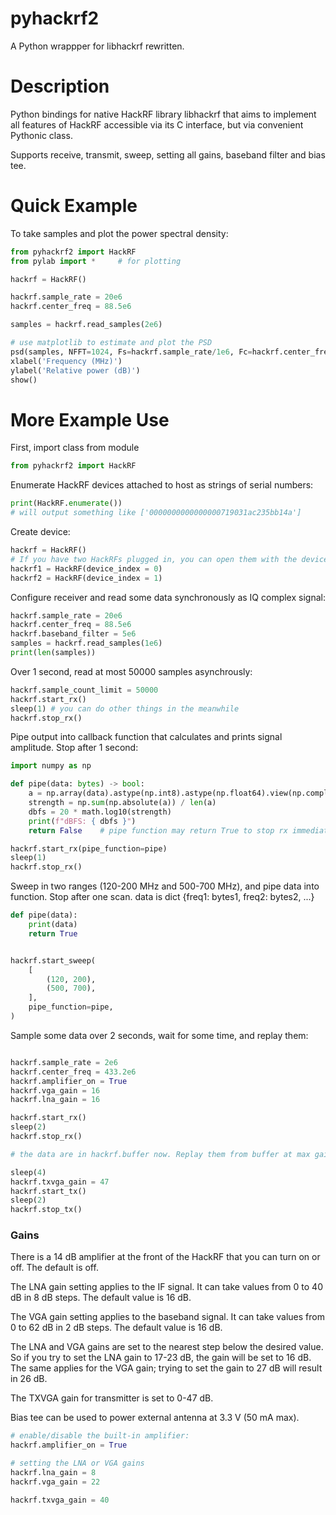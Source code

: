 # pyhackrf2

A Python wrappper for libhackrf rewritten.

# Description

Python bindings for native HackRF library libhackrf that aims to implement all features of HackRF accessible via its C interface, but via convenient Pythonic class.

Supports receive, transmit, sweep, setting all gains, baseband filter and bias tee.

# Quick Example

To take samples and plot the power spectral density:

```python
from pyhackrf2 import HackRF
from pylab import *     # for plotting

hackrf = HackRF()

hackrf.sample_rate = 20e6
hackrf.center_freq = 88.5e6

samples = hackrf.read_samples(2e6)

# use matplotlib to estimate and plot the PSD
psd(samples, NFFT=1024, Fs=hackrf.sample_rate/1e6, Fc=hackrf.center_freq/1e6)
xlabel('Frequency (MHz)')
ylabel('Relative power (dB)')
show()
```

# More Example Use

First, import class from module
```python
from pyhackrf2 import HackRF
```


Enumerate HackRF devices attached to host as strings of serial numbers:

```python
print(HackRF.enumerate())
# will output something like ['0000000000000000719031ac235bb14a']
```

Create device:

```python
hackrf = HackRF()
# If you have two HackRFs plugged in, you can open them with the device_index argument:
hackrf1 = HackRF(device_index = 0)
hackrf2 = HackRF(device_index = 1)
```

Configure receiver and read some data synchronously as IQ complex signal:

```python
hackrf.sample_rate = 20e6
hackrf.center_freq = 88.5e6
hackrf.baseband_filter = 5e6
samples = hackrf.read_samples(1e6)
print(len(samples))
```

Over 1 second, read at most 50000 samples asynchrously:

```python
hackrf.sample_count_limit = 50000
hackrf.start_rx()
sleep(1) # you can do other things in the meanwhile
hackrf.stop_rx()
```

Pipe output into callback function that calculates and prints signal amplitude. Stop after 1 second:

```python
import numpy as np

def pipe(data: bytes) -> bool:
    a = np.array(data).astype(np.int8).astype(np.float64).view(np.complex128)
    strength = np.sum(np.absolute(a)) / len(a)
    dbfs = 20 * math.log10(strength)
    print(f"dBFS: { dbfs }")
    return False    # pipe function may return True to stop rx immediately

hackrf.start_rx(pipe_function=pipe)
sleep(1)
hackrf.stop_rx()
```

Sweep in two ranges (120-200 MHz and 500-700 MHz), and pipe data into function. Stop after one scan.
data is dict {freq1: bytes1, freq2: bytes2, ...}

```python
def pipe(data):
    print(data)
    return True


hackrf.start_sweep(
    [
        (120, 200),
        (500, 700),
    ],
    pipe_function=pipe,
)
```

Sample some data over 2 seconds, wait for some time, and replay them:

```python

hackrf.sample_rate = 2e6
hackrf.center_freq = 433.2e6
hackrf.amplifier_on = True
hackrf.vga_gain = 16
hackrf.lna_gain = 16

hackrf.start_rx()
sleep(2)
hackrf.stop_rx()

# the data are in hackrf.buffer now. Replay them from buffer at max gain:

sleep(4)
hackrf.txvga_gain = 47
hackrf.start_tx()
sleep(2)
hackrf.stop_tx()
```


### Gains

There is a 14 dB amplifier at the front of the HackRF that you can turn on or off.
The default is off.

The LNA gain setting applies to the IF signal.
It can take values from 0 to 40 dB in 8 dB steps.
The default value is 16 dB.

The VGA gain setting applies to the baseband signal.
It can take values from 0 to 62 dB in 2 dB steps.
The default value is 16 dB.

The LNA and VGA gains are set to the nearest step below the desired value.
So if you try to set the LNA gain to 17-23 dB, the gain will be set to 16 dB.
The same applies for the VGA gain; trying to set the gain to 27 dB will result in 26 dB.

The TXVGA gain for transmitter is set to 0-47 dB.

Bias tee can be used to power external antenna at 3.3 V (50 mA max).

```python
# enable/disable the built-in amplifier:
hackrf.amplifier_on = True

# setting the LNA or VGA gains
hackrf.lna_gain = 8
hackrf.vga_gain = 22

hackrf.txvga_gain = 40

```



